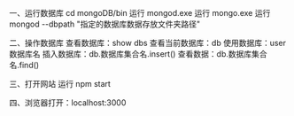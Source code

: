 
一、运行数据库
	cd mongoDB/bin 
	运行 mongod.exe
	运行 mongo.exe
	运行 mongod  --dbpath  "指定的数据库数据存放文件夹路径"



二、操作数据库
	查看数据库：show dbs
	查看当前数据库：db
	使用数据库：user 数据库名
	插入数据库：db.数据库集合名.insert()
	查看数据：db.数据库集合名.find()


三、打开网站
	运行 npm start

四、浏览器打开：localhost:3000
	